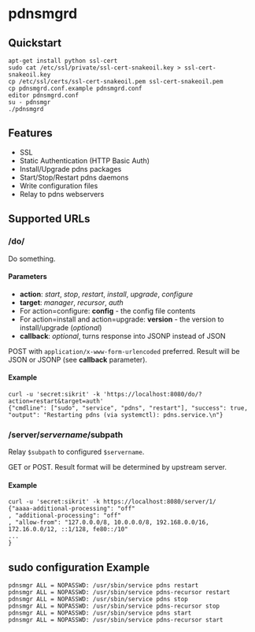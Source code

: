 # pdnsmgrd

## Quickstart

    apt-get install python ssl-cert
    sudo cat /etc/ssl/private/ssl-cert-snakeoil.key > ssl-cert-snakeoil.key
    cp /etc/ssl/certs/ssl-cert-snakeoil.pem ssl-cert-snakeoil.pem
    cp pdnsmgrd.conf.example pdnsmgrd.conf
    editor pdnsmgrd.conf
    su - pdnsmgr
    ./pdnsmgrd


## Features

 * SSL
 * Static Authentication (HTTP Basic Auth)
 * Install/Upgrade pdns packages
 * Start/Stop/Restart pdns daemons
 * Write configuration files
 * Relay to pdns webservers


## Supported URLs

### /do/

Do something.

#### Parameters

 * **action**: _start_, _stop_, _restart_, _install_, _upgrade_, _configure_
 * **target**: _manager_, _recursor_, _auth_
 * For action=configure: **config** - the config file contents
 * For action=install and action=upgrade: **version** - the version to install/upgrade (_optional_)
 * **callback**: _optional_, turns response into JSONP instead of JSON
 
POST with `application/x-www-form-urlencoded` preferred. Result will be JSON or JSONP (see **callback** parameter).

#### Example

    curl -u 'secret:sikrit' -k 'https://localhost:8080/do/?action=restart&target=auth'
    {"cmdline": ["sudo", "service", "pdns", "restart"], "success": true, "output": "Restarting pdns (via systemctl): pdns.service.\n"}


### /server/$servername/$subpath

Relay `$subpath` to configured `$servername`.

GET or POST. Result format will be determined by upstream server.

#### Example

    curl -u 'secret:sikrit' -k https://localhost:8080/server/1/
    {"aaaa-additional-processing": "off"
    , "additional-processing": "off"
    , "allow-from": "127.0.0.0/8, 10.0.0.0/8, 192.168.0.0/16, 172.16.0.0/12, ::1/128, fe80::/10"
    ...
    }

## sudo configuration Example

    pdnsmgr ALL = NOPASSWD: /usr/sbin/service pdns restart
    pdnsmgr ALL = NOPASSWD: /usr/sbin/service pdns-recursor restart
    pdnsmgr ALL = NOPASSWD: /usr/sbin/service pdns stop
    pdnsmgr ALL = NOPASSWD: /usr/sbin/service pdns-recursor stop
    pdnsmgr ALL = NOPASSWD: /usr/sbin/service pdns start
    pdnsmgr ALL = NOPASSWD: /usr/sbin/service pdns-recursor start
